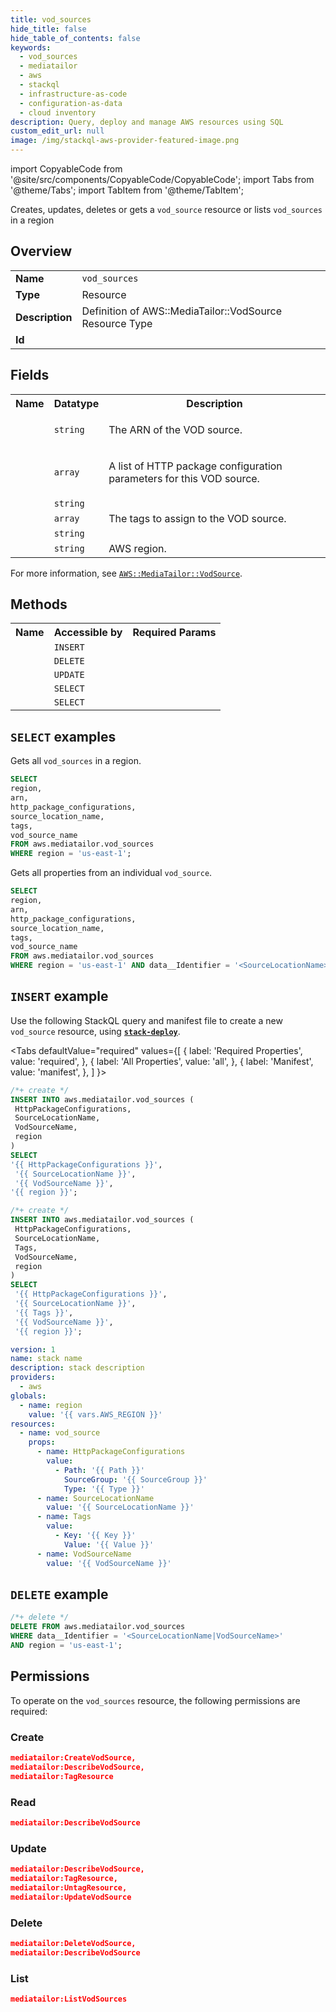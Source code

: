 ```yaml
---
title: vod_sources
hide_title: false
hide_table_of_contents: false
keywords:
  - vod_sources
  - mediatailor
  - aws
  - stackql
  - infrastructure-as-code
  - configuration-as-data
  - cloud inventory
description: Query, deploy and manage AWS resources using SQL
custom_edit_url: null
image: /img/stackql-aws-provider-featured-image.png
---
```


import CopyableCode from '@site/src/components/CopyableCode/CopyableCode';
import Tabs from '@theme/Tabs';
import TabItem from '@theme/TabItem';

Creates, updates, deletes or gets a <code>vod_source</code> resource or lists <code>vod_sources</code> in a region

## Overview
<table>
<tbody>
<tr><td><b>Name</b></td><td><code>vod_sources</code></td></tr>
<tr><td><b>Type</b></td><td>Resource</td></tr>
<tr><td><b>Description</b></td><td>Definition of AWS::MediaTailor::VodSource Resource Type</td></tr>
<tr><td><b>Id</b></td><td><CopyableCode code="aws.mediatailor.vod_sources" /></td></tr>
</tbody>
</table>

## Fields
<table>
<tbody>
<tr><th>Name</th><th>Datatype</th><th>Description</th></tr><tr><td><CopyableCode code="arn" /></td><td><code>string</code></td><td><p>The ARN of the VOD source.</p></td></tr>
<tr><td><CopyableCode code="http_package_configurations" /></td><td><code>array</code></td><td><p>A list of HTTP package configuration parameters for this VOD source.</p></td></tr>
<tr><td><CopyableCode code="source_location_name" /></td><td><code>string</code></td><td></td></tr>
<tr><td><CopyableCode code="tags" /></td><td><code>array</code></td><td>The tags to assign to the VOD source.</td></tr>
<tr><td><CopyableCode code="vod_source_name" /></td><td><code>string</code></td><td></td></tr>
<tr><td><CopyableCode code="region" /></td><td><code>string</code></td><td>AWS region.</td></tr>
</tbody>
</table>

For more information, see <a href="https://docs.aws.amazon.com/AWSCloudFormation/latest/UserGuide/aws-resource-mediatailor-vodsource.html"><code>AWS::MediaTailor::VodSource</code></a>.

## Methods

<table>
<tbody>
  <tr>
    <th>Name</th>
    <th>Accessible by</th>
    <th>Required Params</th>
  </tr>
  <tr>
    <td><CopyableCode code="create_resource" /></td>
    <td><code>INSERT</code></td>
    <td><CopyableCode code="HttpPackageConfigurations, SourceLocationName, VodSourceName, region" /></td>
  </tr>
  <tr>
    <td><CopyableCode code="delete_resource" /></td>
    <td><code>DELETE</code></td>
    <td><CopyableCode code="data__Identifier, region" /></td>
  </tr>
  <tr>
    <td><CopyableCode code="update_resource" /></td>
    <td><code>UPDATE</code></td>
    <td><CopyableCode code="data__Identifier, data__PatchDocument, region" /></td>
  </tr>
  <tr>
    <td><CopyableCode code="list_resources" /></td>
    <td><code>SELECT</code></td>
    <td><CopyableCode code="region" /></td>
  </tr>
  <tr>
    <td><CopyableCode code="get_resource" /></td>
    <td><code>SELECT</code></td>
    <td><CopyableCode code="data__Identifier, region" /></td>
  </tr>
</tbody>
</table>

## `SELECT` examples
Gets all <code>vod_sources</code> in a region.
```sql
SELECT
region,
arn,
http_package_configurations,
source_location_name,
tags,
vod_source_name
FROM aws.mediatailor.vod_sources
WHERE region = 'us-east-1';
```
Gets all properties from an individual <code>vod_source</code>.
```sql
SELECT
region,
arn,
http_package_configurations,
source_location_name,
tags,
vod_source_name
FROM aws.mediatailor.vod_sources
WHERE region = 'us-east-1' AND data__Identifier = '<SourceLocationName>|<VodSourceName>';
```

## `INSERT` example

Use the following StackQL query and manifest file to create a new <code>vod_source</code> resource, using [__`stack-deploy`__](https://pypi.org/project/stack-deploy/).

<Tabs
    defaultValue="required"
    values={[
      { label: 'Required Properties', value: 'required', },
      { label: 'All Properties', value: 'all', },
      { label: 'Manifest', value: 'manifest', },
    ]
}>
<TabItem value="required">

```sql
/*+ create */
INSERT INTO aws.mediatailor.vod_sources (
 HttpPackageConfigurations,
 SourceLocationName,
 VodSourceName,
 region
)
SELECT 
'{{ HttpPackageConfigurations }}',
 '{{ SourceLocationName }}',
 '{{ VodSourceName }}',
'{{ region }}';
```
</TabItem>
<TabItem value="all">

```sql
/*+ create */
INSERT INTO aws.mediatailor.vod_sources (
 HttpPackageConfigurations,
 SourceLocationName,
 Tags,
 VodSourceName,
 region
)
SELECT 
 '{{ HttpPackageConfigurations }}',
 '{{ SourceLocationName }}',
 '{{ Tags }}',
 '{{ VodSourceName }}',
 '{{ region }}';
```
</TabItem>
<TabItem value="manifest">

```yaml
version: 1
name: stack name
description: stack description
providers:
  - aws
globals:
  - name: region
    value: '{{ vars.AWS_REGION }}'
resources:
  - name: vod_source
    props:
      - name: HttpPackageConfigurations
        value:
          - Path: '{{ Path }}'
            SourceGroup: '{{ SourceGroup }}'
            Type: '{{ Type }}'
      - name: SourceLocationName
        value: '{{ SourceLocationName }}'
      - name: Tags
        value:
          - Key: '{{ Key }}'
            Value: '{{ Value }}'
      - name: VodSourceName
        value: '{{ VodSourceName }}'

```
</TabItem>
</Tabs>

## `DELETE` example

```sql
/*+ delete */
DELETE FROM aws.mediatailor.vod_sources
WHERE data__Identifier = '<SourceLocationName|VodSourceName>'
AND region = 'us-east-1';
```

## Permissions

To operate on the <code>vod_sources</code> resource, the following permissions are required:

### Create
```json
mediatailor:CreateVodSource,
mediatailor:DescribeVodSource,
mediatailor:TagResource
```

### Read
```json
mediatailor:DescribeVodSource
```

### Update
```json
mediatailor:DescribeVodSource,
mediatailor:TagResource,
mediatailor:UntagResource,
mediatailor:UpdateVodSource
```

### Delete
```json
mediatailor:DeleteVodSource,
mediatailor:DescribeVodSource
```

### List
```json
mediatailor:ListVodSources
```
